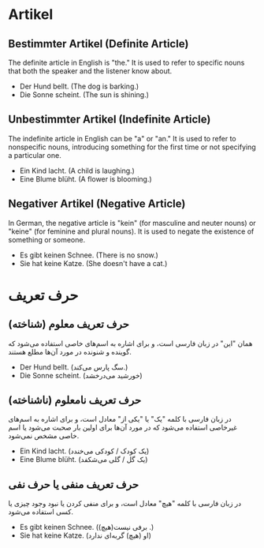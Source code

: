 # Artikel

## Bestimmter Artikel (Definite Article)
The definite article in English is "the." It is used to refer to specific nouns that both the speaker and the listener know about.

- Der Hund bellt. (The dog is barking.)
- Die Sonne scheint. (The sun is shining.)

## Unbestimmter Artikel (Indefinite Article)
The indefinite article in English can be "a" or "an." It is used to refer to nonspecific nouns, introducing something for the first time or not specifying a particular one.

- Ein Kind lacht. (A child is laughing.)
- Eine Blume blüht. (A flower is blooming.)

## Negativer Artikel (Negative Article)
In German, the negative article is "kein" (for masculine and neuter nouns) or "keine" (for feminine and plural nouns). It is used to negate the existence of something or someone.

- Es gibt keinen Schnee. (There is no snow.)
- Sie hat keine Katze. (She doesn't have a cat.)
# حرف تعریف

## حرف تعریف معلوم (شناخته)
همان "این" در زبان فارسی است، و برای اشاره به اسم‌های خاصی استفاده می‌شود که گوینده و شنونده در مورد آن‌ها مطلع هستند.

- Der Hund bellt. (سگ پارس می‌کند.)
- Die Sonne scheint. (خورشید می‌درخشد)

## حرف تعریف نامعلوم (ناشناخته)
در زبان فارسی با کلمه "یک" یا "یکی از" معادل است، و برای اشاره به اسم‌های غیرخاصی استفاده می‌شود که در مورد آن‌ها برای اولین بار صحبت می‌شود یا اسم خاصی مشخص نمی‌شود.

- Ein Kind lacht. (یک کودک / کودکی می‌خندد)
- Eine Blume blüht. (یک گل / گلی می‌شکفد)

## حرف تعریف منفی یا حرف نفی
در زبان فارسی با کلمه "هیچ" معادل است، و برای منفی کردن یا نبود وجود چیزی یا کسی استفاده می‌شود.
- Es gibt keinen Schnee. (برفی نیست(هیچ) .)
- Sie hat keine Katze. (او (هیچ) گربه‌ای ندارد)
